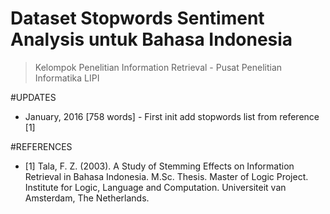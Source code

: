 # Dataset Stopwords  Sentiment Analysis untuk Bahasa Indonesia

> Kelompok Penelitian Information Retrieval - Pusat Penelitian Informatika LIPI

#UPDATES
- January, 2016 [758 words] - First init add stopwords list from reference [1] 

#REFERENCES
- [1] Tala, F. Z. (2003). A Study of Stemming Effects on Information Retrieval in Bahasa Indonesia. M.Sc. Thesis. Master of Logic Project. Institute for Logic, Language and Computation. Universiteit van Amsterdam, The Netherlands.